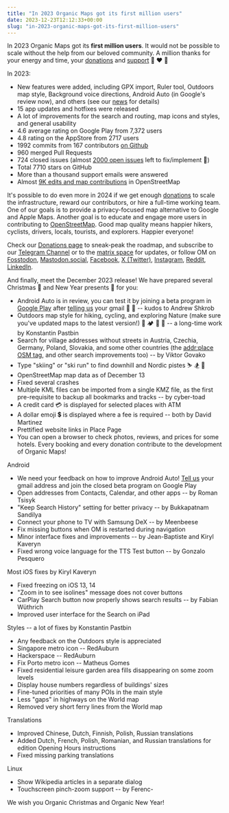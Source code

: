 ```yaml
---
title: "In 2023 Organic Maps got its first million users"
date: 2023-12-23T12:12:33+00:00
slug: "in-2023-organic-maps-got-its-first-million-users"
---
```


In 2023 Organic Maps got its **first million users**. It would not be possible to scale without the help from our beloved community. A million thanks for your energy and time, your [donations](https://organicmaps.app/donate/) and [support](https://organicmaps.app/support-us/) 🙏 ❤️ 🍃

In 2023:
* New features were added, including GPX import, Ruler tool, Outdoors map style, Background voice directions, Android Auto (in Google's review now), and others (see our [news](https://organicmaps.app/news/) for details)
* 15 app updates and hotfixes were released
* A lot of improvements for the search and routing, map icons and styles, and general usability
* 4.6 average rating on Google Play from 7,372 users
* 4.8 rating on the AppStore from 2717 users
* 1992 commits from 167 contributors [on Github](https://github.com/organicmaps/organicmaps/)
* 960 merged Pull Requests
* 724 closed issues (almost [2000 open issues](https://github.com/organicmaps/organicmaps/issues/) left to fix/implement 💪)
* Total 7710 stars on GitHub
* More than a thousand support emails were answered
* Almost [9K edits and map contributions](https://wiki.openstreetmap.org/wiki/Editor%5Fusage%5Fstats) in OpenStreetMap

It's possible to do even more in 2024 if we get enough [donations](https://organicmaps.app/donate/) to scale the infrastructure, reward our contributors, or hire a full-time working team.
One of our goals is to provide a privacy-focused map alternative to Google and Apple Maps. Another goal is to educate and engage more users in contributing to [OpenStreetMap](https://openstreetmap.org/). Good map quality means happier hikers, cyclists, drivers, locals, tourists, and explorers. Happier everyone!

Check our [Donations page](https://organicmaps.app/donate/) to sneak-peak the roadmap, and subscribe to our [Telegram Channel](https://t.me/OrganicMapsApp) or to the [matrix space](https://omaps.app/matrix) for updates, or follow OM on [Fosstodon](https://fosstodon.org/@organicmaps), [Mastodon.social](https://mastodon.social/@organicmaps), [Facebook](https://facebook.com/OrganicMaps), [X (Twitter)](https://twitter.com/OrganicMapsApp), [Instagram](https://instagram.com/organicmaps.app/), [Reddit](https://www.reddit.com/r/organicmaps/), [LinkedIn](https://www.linkedin.com/company/organic-maps/).

And finally, meet the December 2023 release! We have prepared several Christmas 🎅 and New Year presents 🎁 for you:

* Android Auto is in review, you can test it by joining a beta program in [Google Play](https://play.google.com/store/apps/details?id=app.organicmaps) after [telling us](mailto:beta@organicmaps.app) your gmail 🤖 🚗 -- kudos to Andrew Shkrob
* Outdoors map style for hiking, cycling, and exploring Nature (make sure you've updated maps to the latest version!) 🥾 🏕️ 🚣 🚵 -- a long-time work by Konstantin Pastbin
* Search for village addresses without streets in Austria, Czechia, Germany, Poland, Slovakia, and some other countries (the [addr:place OSM tag](https://wiki.openstreetmap.org/wiki/Key:addr:place), and other search improvements too) -- by Viktor Govako
* Type "skiing" or "ski run" to find downhill and Nordic pistes ⛷️ 🏂 🚡
* OpenStreetMap map data as of December 13
* Fixed several crashes
* Multiple KML files can be imported from a single KMZ file, as the first pre-requisite to backup all bookmarks and tracks -- by cyber-toad
* A credit card 💳 is displayed for selected places with ATM
* A dollar emoji 💲 is displayed where a fee is required -- both by David Martinez
* Prettified website links in Place Page
* You can open a browser to check photos, reviews, and prices for some hotels. Every booking and every donation contribute to the development of Organic Maps!

Android
* We need your feedback on how to improve Android Auto! [Tell us](mailto:beta@organicmaps.app) your gmail address and join the closed beta program on Google Play
* Open addresses from Contacts, Calendar, and other apps -- by Roman Tsisyk
* "Keep Search History" setting for better privacy -- by Bukkapatnam Sandilya
* Connect your phone to TV with Samsung DeX -- by Meenbeese
* Fix missing buttons when OM is restarted during navigation
* Minor interface fixes and improvements -- by Jean-Baptiste and Kiryl Kaveryn
* Fixed wrong voice language for the TTS Test button -- by Gonzalo Pesquero

Most iOS fixes by Kiryl Kaveryn
* Fixed freezing on iOS 13, 14
* "Zoom in to see isolines" message does not cover buttons
* CarPlay Search button now properly shows search results -- by Fabian Wüthrich
* Improved user interface for the Search on iPad

Styles -- a lot of fixes by Konstantin Pastbin
* Any feedback on the Outdoors style is appreciated
* Singapore metro icon -- RedAuburn
* Hackerspace -- RedAuburn
* Fix Porto metro icon -- Matheus Gomes
* Fixed residential leisure garden area fills disappearing on some zoom levels
* Display house numbers regardless of buildings' sizes
* Fine-tuned priorities of many POIs in the main style
* Less "gaps" in highways on the World map
* Removed very short ferry lines from the World map

Translations
* Improved Chinese, Dutch, Finnish, Polish, Russian translations
* Added Dutch, French, Polish, Romanian, and Russian translations for edition Opening Hours instructions
* Fixed missing parking translations

Linux
* Show Wikipedia articles in a separate dialog
* Touchscreen pinch-zoom support -- by Ferenc-

We wish you Organic Christmas and Organic New Year!